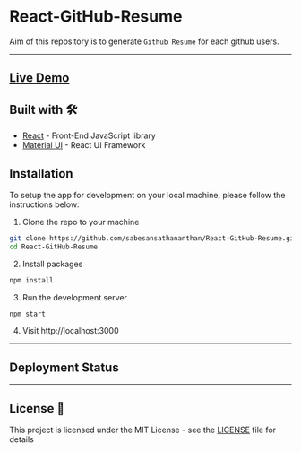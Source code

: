 # React-GitHub-Resume

Aim of this repository is to generate `Github Resume` for each github users.

---

## [Live Demo](https://react-github-resume.vercel.app/)

## Built with 🛠️

- [React](https://es.reactjs.org/) - Front-End JavaScript library
- [Material UI](https://material-ui.com/) - React UI Framework

## Installation

To setup the app for development on your local machine, please follow the instructions below:

1. Clone the repo to your machine

```bash
git clone https://github.com/sabesansathananthan/React-GitHub-Resume.git
cd React-GitHub-Resume
```

2. Install packages

```bash
npm install
```

3. Run the development server

```bash
npm start
```

4. Visit http://localhost:3000

---

## Deployment Status

---

## License 📄

This project is licensed under the MIT License - see the [LICENSE](./LICENSE) file for details
